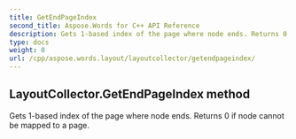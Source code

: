 ```yaml
---
title: GetEndPageIndex
second_title: Aspose.Words for C++ API Reference
description: Gets 1-based index of the page where node ends. Returns 0 if node cannot be mapped to a page. 
type: docs
weight: 0
url: /cpp/aspose.words.layout/layoutcollector/getendpageindex/
---
```

## LayoutCollector.GetEndPageIndex method


Gets 1-based index of the page where node ends. Returns 0 if node cannot be mapped to a page.

